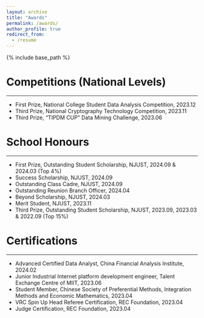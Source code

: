 ```yaml
---
layout: archive
title: "Awards"
permalink: /awards/
author_profile: true
redirect_from:
  - /resume
---
```


{% include base_path %}


Competitions (National Levels)
======
---
* First Prize, National College Student Data Analysis Competition, 2023.12
* Third Prize, National Cryptography Technology Competition, 2023.11
* Third Prize, “TIPDM CUP” Data Mining Challenge, 2023.06


School Honours
======
---
* First Prize, Outstanding Student Scholarship, NJUST, 2024.09 & 2024.03 (Top 4%)
* Success Scholarship, NJUST, 2024.09
* Outstanding Class Cadre, NJUST, 2024.09
* Outstanding Reunion Branch Officer, 2024.04
* Beyond Scholarship, NJUST, 2024.03
* Merit Student, NJUST, 2023.11
* Third Prize, Outstanding Student Scholarship, NJUST, 2023.09, 2023.03 & 2022.09 (Top 15%)


Certifications
======
---
* Advanced Certified Data Analyst, China Financial Analysis Institute, 2024.02
* Junior Industrial Internet platform development engineer, Talent Exchange Centre of MIIT, 2023.06
* Student Member, Chinese Society of Preferential Methods, Integration Methods and Economic Mathematics, 2023.04
* VRC Spin Up Head Referee Certification, REC Foundation, 2023.04
* Judge Certification, REC Foundation, 2023.04
